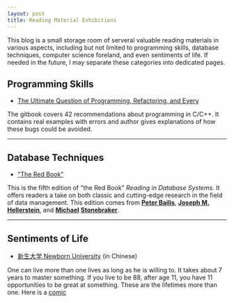 ```yaml
---
layout: post
title: Reading Material Exhibitions
---
```


This blog is a small storage room of serveral valuable reading materials in
various aspects, including but not limited to programming skills,
database techniques, computer science foreland, and even sentiments of life.
If needed in the future, I may separate these categories into dedicated pages.

## Programming Skills

* [The Ultimate Question of Programming, Refactoring, and Every](https://www.gitbook.com/book/alexastva/the-ultimate-question-of-programming-refactoring-/)

The gitbook covers 42 recommendations about programming in C/C++. It contains real
examples with errors and author gives explanations of how these bugs could be
avoided.

---

## Database Techniques

* ["The Red Book"](www.redbook.io)

This is the fifth edition of "the Red Book" *Reading in Database Systems*. It
offers readers a take on both classic and cutting-edge research in the field
of data management. This edition comes from [**Peter Bailis**](www.bailis.org), 
[**Joseph M. Hellerstein**](db.cs.berkeley.edu/jmh),
and [**Michael**](en.wikipedia.org/wiki/Michael_Stonebraker)
[**Stonebraker**](voltdb.com/leadership/dr-michael-stonebraker).

---

## Sentiments of Life

* [新生大学 Newborn University](b.xinshengdaxue.com) (in Chinese)

One can live more than one lives as long as he is willing to. It takes about
7 years to master something. If you live to be 88, after age 11, you have 11
opportunities to be great at something. These are the lifetimes more than one.
Here is a [comic](b.xinshengdaxue.com/images/heres-sth-wrong.jpg)
